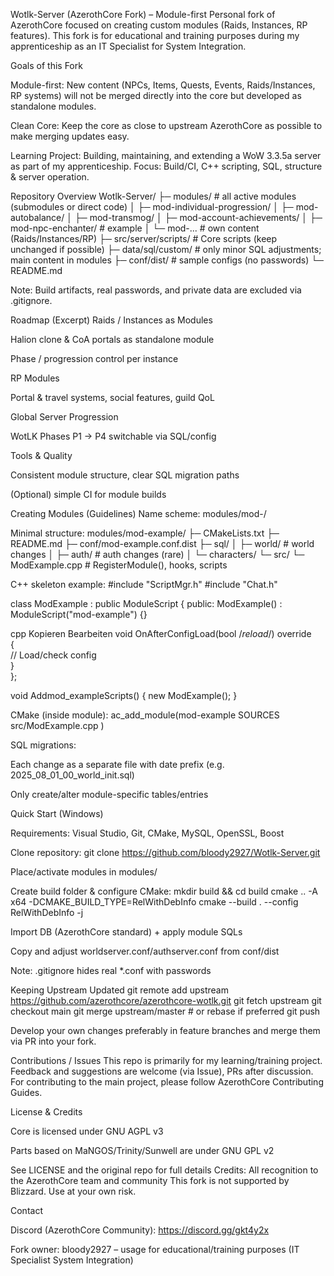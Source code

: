 Wotlk-Server (AzerothCore Fork) – Module-first
Personal fork of AzerothCore focused on creating custom modules (Raids, Instances, RP features).
This fork is for educational and training purposes during my apprenticeship as an IT Specialist for System Integration.

Goals of this Fork

Module-first: New content (NPCs, Items, Quests, Events, Raids/Instances, RP systems) will not be merged directly into the core but developed as standalone modules.

Clean Core: Keep the core as close to upstream AzerothCore as possible to make merging updates easy.

Learning Project: Building, maintaining, and extending a WoW 3.3.5a server as part of my apprenticeship. Focus: Build/CI, C++ scripting, SQL, structure & server operation.

Repository Overview
Wotlk-Server/
├─ modules/ # all active modules (submodules or direct code)
│ ├─ mod-individual-progression/
│ ├─ mod-autobalance/
│ ├─ mod-transmog/
│ ├─ mod-account-achievements/
│ ├─ mod-npc-enchanter/ # example
│ └─ mod-... # own content (Raids/Instances/RP)
├─ src/server/scripts/ # Core scripts (keep unchanged if possible)
├─ data/sql/custom/ # only minor SQL adjustments; main content in modules
├─ conf/dist/ # sample configs (no passwords)
└─ README.md

Note: Build artifacts, real passwords, and private data are excluded via .gitignore.

Roadmap (Excerpt)
Raids / Instances as Modules

Halion clone & CoA portals as standalone module

Phase / progression control per instance

RP Modules

Portal & travel systems, social features, guild QoL

Global Server Progression

WotLK Phases P1 → P4 switchable via SQL/config

Tools & Quality

Consistent module structure, clear SQL migration paths

(Optional) simple CI for module builds

Creating Modules (Guidelines)
Name scheme: modules/mod-<short-purpose>/

Minimal structure:
modules/mod-example/
├─ CMakeLists.txt
├─ README.md
├─ conf/mod-example.conf.dist
├─ sql/
│ ├─ world/ # world changes
│ ├─ auth/ # auth changes (rare)
│ └─ characters/
└─ src/
└─ ModExample.cpp # RegisterModule(), hooks, scripts

C++ skeleton example:
#include "ScriptMgr.h"
#include "Chat.h"

class ModExample : public ModuleScript
{
public:
ModExample() : ModuleScript("mod-example") {}

cpp
Kopieren
Bearbeiten
void OnAfterConfigLoad(bool /*reload*/) override  
{  
    // Load/check config  
}  
};

void Addmod_exampleScripts()
{
new ModExample();
}

CMake (inside module):
ac_add_module(mod-example
SOURCES
src/ModExample.cpp
)

SQL migrations:

Each change as a separate file with date prefix (e.g. 2025_08_01_00_world_init.sql)

Only create/alter module-specific tables/entries

Quick Start (Windows)

Requirements: Visual Studio, Git, CMake, MySQL, OpenSSL, Boost

Clone repository:
git clone https://github.com/bloody2927/Wotlk-Server.git

Place/activate modules in modules/

Create build folder & configure CMake:
mkdir build && cd build
cmake .. -A x64 -DCMAKE_BUILD_TYPE=RelWithDebInfo
cmake --build . --config RelWithDebInfo -j

Import DB (AzerothCore standard) + apply module SQLs

Copy and adjust worldserver.conf/authserver.conf from conf/dist

Note: .gitignore hides real *.conf with passwords

Keeping Upstream Updated
git remote add upstream https://github.com/azerothcore/azerothcore-wotlk.git
git fetch upstream
git checkout main
git merge upstream/master # or rebase if preferred
git push

Develop your own changes preferably in feature branches and merge them via PR into your fork.

Contributions / Issues
This repo is primarily for my learning/training project.
Feedback and suggestions are welcome (via Issue), PRs after discussion.
For contributing to the main project, please follow AzerothCore Contributing Guides.

License & Credits

Core is licensed under GNU AGPL v3

Parts based on MaNGOS/Trinity/Sunwell are under GNU GPL v2

See LICENSE and the original repo for full details
Credits: All recognition to the AzerothCore team and community
This fork is not supported by Blizzard. Use at your own risk.

Contact

Discord (AzerothCore Community): https://discord.gg/gkt4y2x

Fork owner: bloody2927 – usage for educational/training purposes (IT Specialist System Integration)

